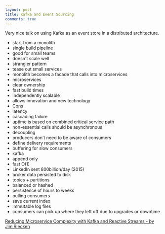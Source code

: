 ```yaml
---
layout: post
title: Kafka and Event Sourcing 
comments: true
---
```

Very nice talk on using Kafka as an event store in a distributed architecture. 
* start from a monolith
 * single build pipeline
 * good for small teams
 * doesn't scale well
* strangler pattern
 * tease out small services
 * monolith becomes a facade that calls into microservices
* microservices
 * clear ownership
 * fast build times
 * independently scalable 
 * allows innovation and new technology 
* Cons
 * latency
 * cascading failure 
 * uptime is based on combined critical service path
* non-essential calls should be asynchronous 
 * decoupling
 * producers don't need to be aware of consumers 
 * define delivery requirements 
 * buffering for slow consumers
* kafka
 * append only
  * fast O(1)
  * LinkedIn sent 800billion/day (2015)
 * broker data persisted to disk
 * topics + partitions
  * balanced or hashed
 * persistence of hours to weeks
 * pulling consumers 
  * save current index
 * immutable log files
 * consumers can pick up where they left off due to upgrades or downtime 


 
[Reducing Microservice Complexity with Kafka and Reactive Streams - by Jim Riecken](https://youtu.be/k_Y5ieFHGbs)